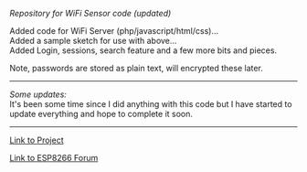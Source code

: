 *Repository for WiFi Sensor code (updated)*  

Added code for WiFi Server (php/javascript/html/css)...  
Added a sample sketch for use with above...  
Added Login, sessions, search feature and a few more bits and pieces.  

Note, passwords are stored as plain text, will encrypted these later.  

***
*Some updates:*  
It's been some time since I did anything with this code but I have started to update everything and hope to complete it soon.
***
[Link to Project](https://hackaday.io/project/7186-esp-8266-web-server)

[Link to ESP8266 Forum](http://www.esp8266.com/index.php)
